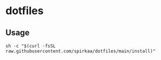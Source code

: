 # dotfiles

## Usage

```shell
sh -c "$(curl -fsSL raw.githubusercontent.com/spirkaa/dotfiles/main/install)"
```
